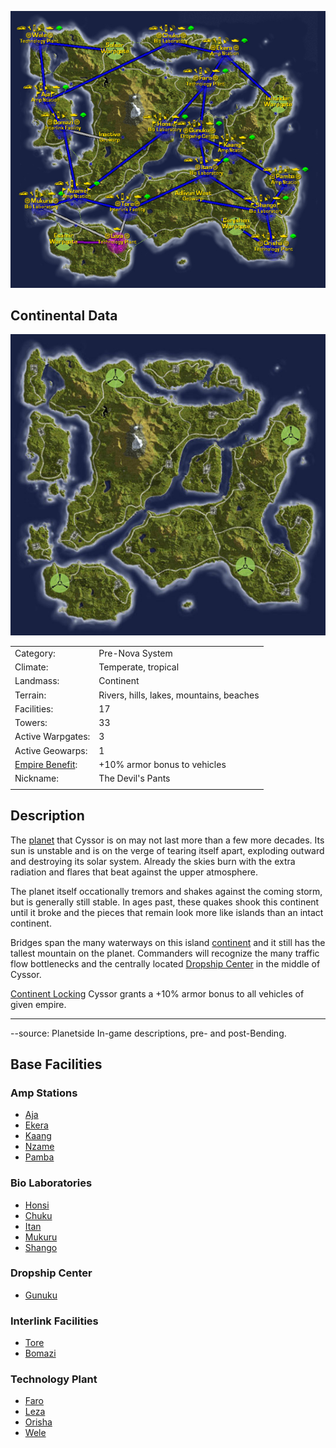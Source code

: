 ![](../images/CyssorContinentalMap.jpg "CyssorContinentalMap.jpg")

## Continental Data

![](../images/Cyssor_Terrain.jpg "Cyssor_Terrain.jpg")

|                                                     |                                          |
| --------------------------------------------------- | ---------------------------------------- |
| Category:                                           | Pre-Nova System                          |
| Climate:                                            | Temperate, tropical                      |
| Landmass:                                           | Continent                                |
| Terrain:                                            | Rivers, hills, lakes, mountains, beaches |
| Facilities:                                         | 17                                       |
| Towers:                                             | 33                                       |
| Active Warpgates:                                   | 3                                        |
| Active Geowarps:                                    | 1                                        |
| [Empire Benefit](../terminology/Empire_Benefit.md): | +10% armor bonus to vehicles             |
| Nickname:                                           | The Devil's Pants                        |
|                                                     |                                          |

## Description

The [planet](Planet.md) that Cyssor is on may not last more than a few more
decades. Its sun is unstable and is on the verge of tearing itself apart,
exploding outward and destroying its solar system. Already the skies burn with
the extra radiation and flares that beat against the upper atmosphere.

The planet itself occationally tremors and shakes against the coming storm, but
is generally still stable. In ages past, these quakes shook this continent until
it broke and the pieces that remain look more like islands than an intact
continent.

Bridges span the many waterways on this island [continent](Continent.md) and it
still has the tallest mountain on the planet. Commanders will recognize the many
traffic flow bottlenecks and the centrally located
[Dropship Center](Dropship_Center.md) in the middle of Cyssor.

[Continent Locking](Continent_lock.md) Cyssor grants a +10% armor bonus to all
vehicles of given empire.

---

--source: Planetside In-game descriptions, pre- and post-Bending.

## Base Facilities

### Amp Stations

- [Aja](../facilities/Aja.md)
- [Ekera](../facilities/Ekera.md)
- [Kaang](../facilities/Kaang.md)
- [Nzame](../facilities/Nzame.md)
- [Pamba](../facilities/Pamba.md)

### Bio Laboratories

- [Honsi](Honsi.md)
- [Chuku](../facilities/Chuku.md)
- [Itan](../facilities/Itan.md)
- [Mukuru](../facilities/Mukuru.md)
- [Shango](../facilities/Shango.md)

### Dropship Center

- [Gunuku](../facilities/Gunuku.md)

### Interlink Facilities

- [Tore](../facilities/Tore.md)
- [Bomazi](../facilities/Bomazi.md)

### Technology Plant

- [Faro](../facilities/Faro.md)
- [Leza](../facilities/Leza.md)
- [Orisha](../facilities/Orisha.md)
- [Wele](../facilities/Wele.md)

<!--[Category:Locations](Category:Locations.md)-->
